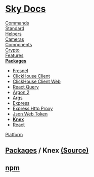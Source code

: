 <!--- This Knex was auto-generated using "npx sky readme" --> 

# [Sky Docs](../../README.md)

[Commands](..%2F..%2F%5Fcommands%2FREADME.md)   
[Standard](..%2F..%2Fstandard%2FREADME.md)   
[Helpers](..%2F..%2Fhelpers%2FREADME.md)   
[Cameras](..%2F..%2Fcameras%2FREADME.md)   
[Components](..%2F..%2Fcomponents%2FREADME.md)   
[Crypto](..%2F..%2Fcrypto%2FREADME.md)   
[Features](..%2F..%2Ffeatures%2FREADME.md)   
**[Packages](..%2F..%2Fpkgs%2FREADME.md)**   
* [Fresnel](..%2F..%2Fpkgs%2F%40artsy%2Ffresnel%2FREADME.md)
* [ClickHouse Client](..%2F..%2Fpkgs%2F%40clickhouse%2Fclient%2FREADME.md)
* [ClickHouse Client Web](..%2F..%2Fpkgs%2F%40clickhouse%2Fclient-web%2FREADME.md)
* [React Query](..%2F..%2Fpkgs%2F%40tanstack%2Freact-query%2FREADME.md)
* [Argon 2](..%2F..%2Fpkgs%2Fargon2%2FREADME.md)
* [Args](..%2F..%2Fpkgs%2Fargs%2FREADME.md)
* [Express](..%2F..%2Fpkgs%2Fexpress%2FREADME.md)
* [Express Http Proxy](..%2F..%2Fpkgs%2Fexpress-http-proxy%2FREADME.md)
* [Json Web Token](..%2F..%2Fpkgs%2Fjsonwebtoken%2FREADME.md)
* **[Knex](..%2F..%2Fpkgs%2Fknex%2FREADME.md)**
* [React](..%2F..%2Fpkgs%2Freact%2FREADME.md)
  
[Platform](..%2F..%2Fplatform%2FREADME.md)   

## [Packages](..%2F..%2Fpkgs%2FREADME.md) / Knex [(Source)](..%2F..%2Fpkgs%2Fknex%2F)

  
## [npm](https://www.npmjs.com/package/knex)